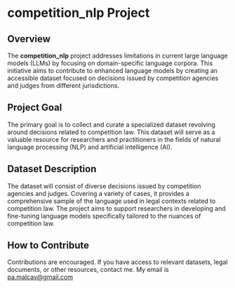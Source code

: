 # competition_nlp Project

## Overview

The **competition_nlp** project addresses limitations in current large language models (LLMs) by focusing on domain-specific language corpora. This initiative aims to contribute to enhanced language models by creating an accessible dataset focused on decisions issued by competition agencies and judges from different jurisdictions.

## Project Goal

The primary goal is to collect and curate a specialized dataset revolving around decisions related to competition law. This dataset will serve as a valuable resource for researchers and practitioners in the fields of natural language processing (NLP) and artificial intelligence (AI).

## Dataset Description

The dataset will consist of diverse decisions issued by competition agencies and judges. Covering a variety of cases, it provides a comprehensive sample of the language used in legal contexts related to competition law. The project aims to support researchers in developing and fine-tuning language models specifically tailored to the nuances of competition law.

## How to Contribute

Contributions are encouraged. If you have access to relevant datasets, legal documents, or other resources, contact me. My email is pa.malcav@gmail.com
